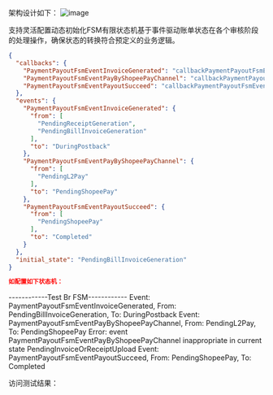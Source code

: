架构设计如下：
![image](https://github.com/user-attachments/assets/493743d5-2b30-4705-babf-840f1e8e4805)

支持灵活配置动态初始化FSM有限状态机基于事件驱动账单状态在各个审核阶段的处理操作，确保状态的转换符合预定义的业务逻辑。
```json
{
  "callbacks": {
    "PaymentPayoutFsmEventInvoiceGenerated": "callbackPaymentPayoutFsmEventInvoiceGenerated",
    "PaymentPayoutFsmEventPayByShopeePayChannel": "callbackPaymentPayoutFsmEventPayByShopeePayChannel",
    "PaymentPayoutFsmEventPayoutSucceed": "callbackPaymentPayoutFsmEventPayoutSucceed"
  },
  "events": {
    "PaymentPayoutFsmEventInvoiceGenerated": {
      "from": [
        "PendingReceiptGeneration",
        "PendingBillInvoiceGeneration"
      ],
      "to": "DuringPostback"
    },
    "PaymentPayoutFsmEventPayByShopeePayChannel": {
      "from": [
        "PendingL2Pay"
      ],
      "to": "PendingShopeePay"
    },
    "PaymentPayoutFsmEventPayoutSucceed": {
      "from": [
        "PendingShopeePay"
      ],
      "to": "Completed"
    }
  },
  "initial_state": "PendingBillInvoiceGeneration"
}

如配置如下状态机：
```
------------Test Br FSM------------ 
Event: PaymentPayoutFsmEventInvoiceGenerated, From: PendingBillInvoiceGeneration, To: DuringPostback
Event: PaymentPayoutFsmEventPayByShopeePayChannel, From: PendingL2Pay, To: PendingShopeePay
Error: event PaymentPayoutFsmEventPayByShopeePayChannel inappropriate in current state PendingInvoiceOrReceiptUpload
Event: PaymentPayoutFsmEventPayoutSucceed, From: PendingShopeePay, To: Completed

访问测试结果：
